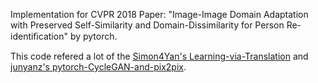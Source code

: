 Implementation for CVPR 2018 Paper: "Image-Image Domain Adaptation with Preserved Self-Similarity and
Domain-Dissimilarity for Person Re-identiﬁcation" by pytorch.

This code refered a lot of the [Simon4Yan's Learning-via-Translation](https://github.com/Simon4Yan/Learning-via-Translation) and [junyanz's pytorch-CycleGAN-and-pix2pix](https://github.com/junyanz/pytorch-CycleGAN-and-pix2pix).